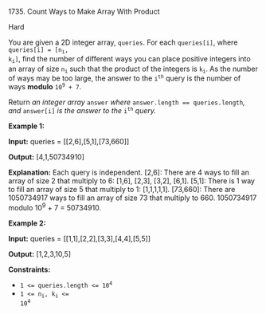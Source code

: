 1735\. Count Ways to Make Array With Product

Hard

You are given a 2D integer array, `queries`. For each `queries[i]`, where <code>queries[i] = [n<sub>i</sub>, k<sub>i</sub>]</code>, find the number of different ways you can place positive integers into an array of size <code>n<sub>i</sub></code> such that the product of the integers is <code>k<sub>i</sub></code>. As the number of ways may be too large, the answer to the <code>i<sup>th</sup></code> query is the number of ways **modulo** <code>10<sup>9</sup> + 7</code>.

Return _an integer array_ `answer` _where_ `answer.length == queries.length`_, and_ `answer[i]` _is the answer to the_ <code>i<sup>th</sup></code> _query._

**Example 1:**

**Input:** queries = [[2,6],[5,1],[73,660]]

**Output:** [4,1,50734910]

**Explanation:** Each query is independent. [2,6]: There are 4 ways to fill an array of size 2 that multiply to 6: [1,6], [2,3], [3,2], [6,1]. [5,1]: There is 1 way to fill an array of size 5 that multiply to 1: [1,1,1,1,1]. [73,660]: There are 1050734917 ways to fill an array of size 73 that multiply to 660. 1050734917 modulo 10<sup>9</sup> + 7 = 50734910.

**Example 2:**

**Input:** queries = [[1,1],[2,2],[3,3],[4,4],[5,5]]

**Output:** [1,2,3,10,5]

**Constraints:**

*   <code>1 <= queries.length <= 10<sup>4</sup></code>
*   <code>1 <= n<sub>i</sub>, k<sub>i</sub> <= 10<sup>4</sup></code>